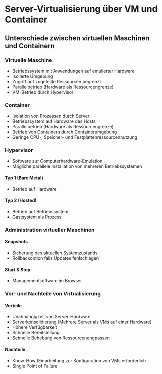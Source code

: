 # Server-Virtualisierung über VM und Container

## Unterschiede zwischen virtuellen Maschinen und Containern

### Virtuelle Maschine
- Betriebssystem mit Anwendungen auf emulierter Hardware
- Isolierte Umgebung
- Zugriff auf zugeteilte Ressourcen begrenzt
- Parallelbetrieb (Hardware als Ressourcengrenze)
- VM-Betrieb durch Hypervisor

### Container
- Isolation von Prozessen durch Server
- Betriebssystem auf Hardware des Hosts
- Parallelbetrieb (Hardware als Ressourcengrenze)
- Betrieb von Containern durch Containerumgebung
- Geringe CPU-, Speicher- und Festplattenressourcennutzung

### Hypervisor
- Software zur Computerhardware-Emulation
- Mögliche parallele Installation von mehreren Betriebssystemen

#### Typ 1 (Bare Metal)
- Betrieb auf Hardware

#### Typ 2 (Hosted)
- Betrieb auf Betriebssystem
- Gastsystem als Prozess

### Administration virtueller Maschinen

#### Snapshots
- Sicherung des aktuellen Systemzustands
- Rollbackoption falls Updates fehlschlagen

#### Start & Stop
- Managementsoftware im Browser

### Vor- und Nachteile von Virtualisierung

#### Vorteile
- Unabhängigkeit von Server-Hardware
- Serverkonsolidierung (Mehrere Server als VMs auf einer Hardware)
- Höhere Verfügbarkeit
- Schnelle Bereitstellung
- Schnelle Behebung von Ressourcenengpässen

#### Nachteile
- Know-How (Einarbeitung zur Konfiguration von VMs erforderlich
- Single Point of Failure
